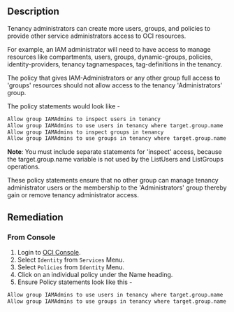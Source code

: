 ## Description

Tenancy administrators can create more users, groups, and policies to provide other service administrators access to OCI resources.

For example, an IAM administrator will need to have access to manage resources like compartments, users, groups, dynamic-groups, policies, identity-providers, tenancy tagnamespaces, tag-definitions in the tenancy.

The policy that gives IAM-Administrators or any other group full access to 'groups' resources should not allow access to the tenancy 'Administrators' group.

The policy statements would look like -

```bash
Allow group IAMAdmins to inspect users in tenancy
Allow group IAMAdmins to use users in tenancy where target.group.name != 'Administrators'
Allow group IAMAdmins to inspect groups in tenancy
Allow group IAMAdmins to use groups in tenancy where target.group.name != 'Administrators'
```

**Note**: You must include separate statements for 'inspect' access, because the target.group.name variable is not used by the ListUsers and ListGroups operations.

These policy statements ensure that no other group can manage tenancy administrator users or the membership to the 'Administrators' group thereby gain or remove tenancy administrator access.

## Remediation

### From Console

1. Login to [OCI Console](https://www.oracle.com/cloud/).
2. Select `Identity` from `Services` Menu.
3. Select `Policies` from `Identity` Menu.
4. Click on an individual policy under the Name heading.
5. Ensure Policy statements look like this -

```bash
Allow group IAMAdmins to use users in tenancy where target.group.name != 'Administrators'
Allow group IAMAdmins to use groups in tenancy where target.group.name != 'Administrators'
```